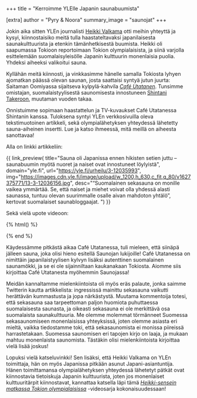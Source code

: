 +++
title = "Kerroimme YLElle Japanin saunabuumista"

[extra]
author = "Pyry & Noora"
summary_image = "saunojat"
+++

Jokin aika sitten YLEn journalisti [Heikki Valkama](twitter.com/heikkivalkama/) otti meihin yhteyttä ja kysyi,
kiinnostaisiko meitä tulla haastateltavaksi japanilaisesta saunakulttuurista ja etenkin tämänhetkisestä buumista.
Heikki oli saapumassa Tokioon reportoimaan Tokion olympialaisista, ja siinä varjolla esittelemään suomalaisyleisölle
Japanin kulttuurin monenlaisia puolia. Yhdeksi aiheeksi valikoitui sauna.

<!-- more -->

Kyllähän meitä kiinnosti, ja vinkkasimme hänelle samalla Tokiosta lyhyen ajomatkan päässä olevan saunan,
josta saattaisi syntyä jutun juurta: Saitaman Oomiyassa sijaitseva kylpylä-kahvila [*Café Utatanen*](https://ofurocafe-utatane.com). Tunsimme
omistajan, suomalaistyylisestä saunomisesta innostuneen [Shintani Takeroon](https://twitter.com/saunacafe), muutaman vuoden takaa.

Onnistuimme sopimaan haastattelun ja TV-kuvaukset Café Utatanessa Shintanin kanssa. Tuloksena syntyi YLEn verkkosivuilla
oleva tekstimuotoinen artikkeli, sekä olympialähetyksen yhteydessä lähetetty sauna-aiheinen insertti. Lue ja katso ihmeessä,
mitä meillä on aiheesta sanottavaa!

Alla on linkki artikkeliin:

{{ link_preview(
    title="Sauna oli Japanissa ennen hikisten setien juttu – saunabuumin myötä nuoret ja naiset ovat innostuneet löylyistä",
    domain="yle.fi",
    url="https://yle.fi/urheilu/3-12035993",
    img="https://images.cdn.yle.fi/image/upload/w_1200,h_630,c_fit,q_80/v1627375771/13-3-12036156.jpg",
    desc="“Suomalainen sekasauna on monille vaikea ymmärtää. Se, että naiset ja miehet voivat olla yhdessä alasti saunassa, tuntuu olevan suurimmalle osalle aivan mahdoton yhtälö”, kertovat suomalaiset saunabloggaajat. ") }}

Sekä vielä upote videoon:

{% html() %}
<figure>
<div class="yle_areena_player" data-id="1-50907759"></div><script src="https://player-v2.yle.fi/embed.js" defer></script>
</figure>
{% end %}

Käydessämme pitkästä aikaa Café Utatanessa, tuli mieleen, että siinäpä jälleen sauna, joka olisi hieno esitellä Saunojan lukijoille!
Café Utatanessa on nimittäin japanilaistyylisen kylvyn lisäksi autenttinen suomalainen saunamökki, ja se ei ole sijainniltaan kaukanakaan Tokiosta. Aiomme siis kirjoittaa
Café Utatanesta myöhemmin Saunojassa!

Meidän kannaltamme mielenkiintoista oli myös eräs palaute, jonka saimme Twitterin kautta artikkelista: ingressissä mainittu sekasauna
vaikutti herättävän kummastusta ja jopa närkästystä. Muutama kommentoija totesi, että sekasauna saa tarpeettoman paljon huomiota puhuttaessa
suomalaisesta saunasta, ja oikeasti sekasauna ei ole merkittävä osa suomalaista saunakulttuuria. Me olemme molemmat törmänneet Suomessa
sekasaunomiseen monenlaisissa yhteyksissä, joten olemme asiasta eri mieltä, vaikka tiedostamme toki, että sekasaunomista ei monissa piireissä
harrastetakaan. Suomessa saunomisen eri tapojen kirjo on laaja, ja mukaan mahtuu monenlaista saunomista. Tästäkin olisi mielenkiintoista
kirjoittaa vielä lisää joskus!

Lopuksi vielä katseluvinkki! Sen lisäksi, että Heikki Valkama on YLEn toimittaja, hän on myös Japanissa pitkään asunut Japani-asiantuntija.
Hänen toimittamansa olympialähetyksen yhteydessä lähetetyt pätkät ovat kiinnostavia tietoiskuja Japanin kulttuurista, joten jos monenlaiset
kulttuuritärpit kiinnostavat, kannattaa katsella läpi tämä [*Heikki-sensein matkassa Tokion olympialaisissa*](https://areena.yle.fi/1-50907754)
-videosarja kokonaisuudessaan!